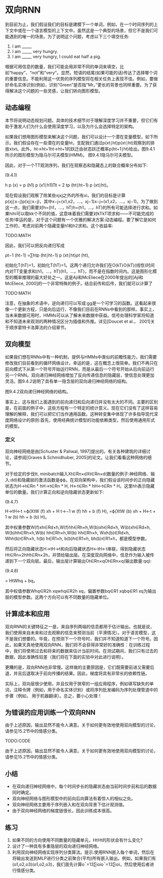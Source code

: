 

<!--
 * @version:
 * @Author:  StevenJokess https://github.com/StevenJokess
 * @Date: 2020-07-29 21:17:01
 * @LastEditors:  StevenJokess https://github.com/StevenJokess
 * @LastEditTime: 2020-07-29 21:33:40
 * @Description:translate by machine
 * @TODO::
 * @Reference:http://preview.d2l.ai/d2l-en/master/chapter_recurrent-modern/bi-rnn.html
 * https://zh.d2l.ai/chapter_recurrent-neural-networks/bi-rnn.html
-->

# 双向RNN

到目前为止，我们假设我们的目标是建模下一个单词，例如，在一个时间序列的上下文中或在一个语言模型的上下文中。虽然这是一个典型的场景，但它不是我们可能遇到的唯一的场景。为了说明这个问题，考虑以下三个填空任务:

1. I am _____
1. I am _____ very hungry.
1. I am _____ very hungry, I could eat half a pig.

根据可用信息的数量，我们可能会用非常不同的单词来填空，比如“happy”、“not”和“very”。显然，短语的结尾(如果可能的话)传达了选择哪个词的重要信息。不能利用这一优势的序列模型将在相关任务上表现不佳。例如，要做好命名实体识别(例如，识别“Green”是否指“Mr。”更长的背景也同样重要。为了获得解决这个问题的一些灵感，让我们转向图形模型。

## 动态编程

本节将说明动态规划问题。具体的技术细节对于理解深度学习并不重要，但它们有助于激发人们为什么会使用深度学习，以及为什么会选择特定的架构。

如果我们想用图形模型来解决这个问题，我们可以设计一个潜在变量模型，如下所示。我们假设存在一些潜在的变量ht，支配我们通过p(xt∣ht)p(xt∣ht)观察到的排放xtxt。此外，ht→ht+1ht→ht+1的跃迁由状态跃迁概率p(ht+1∣ht)给出。图9.4.1所示的图形模型为隐马尔可夫模型(HMM)。
图9.4.1隐马尔可夫模型。

因此，对于一个TT观测序列，我们在观察态和隐藏态上的联合概率分布如下:

(9.4.1)

h p (x) = p (h1) p (x1∣h1)∏t = 2 tp (ht∣ht−1) p (xt∣ht)。

现在假设我们观察了除某些xjxj之外的所有xi，我们的目标是计算p(xj∣x−j)p(xj∣x−j)，其中x−j=(x1,x2，…，xj−1)x−j=(x1,x2，…，xj−1)。为了做到这一点，我们需要对h=(h1，…，hT)h=(h1，…，hT)的所有可能选择进行求和。如果hihi可以取kk个不同的值，这意味着我们需要对kTkT项求和——不可能完成的任务!幸运的是，对于这个问题有一个优雅的解决方案:动态编程。要了解它是如何工作的，考虑对前两个隐藏变量h1和h2求和。这个收益率:

TODO:MATH

因此，我们可以把反向递归写成

ρt−1 (ht−1) =∑htp (ht∣ht−1) p (xt∣ht)ρt (ht),

初始化T(hT)=1，初始化T(hT)=1。这两个递归允许我们在O(kT)O(kT)(线性)时间内对TT变量求和(h1，…，hT)(h1，…，hT)，而不是在指数时间内。这是图形化模型的概率推理的最大好处之一。这是Aji和McEliece在2000年提出的[Aji和McEliece, 2000]的一个非常特殊的例子。结合前传和后传，我们就可以计算了

TODO:MATH

注意，在抽象的术语中，逆向递归可以写成:gg是一个可学习的函数。这看起来很像一个更新方程，只是向后运行，不像我们目前在RNNs中看到的那样。事实上，当未来数据可用时，HMMs可以从了解未来数据中获益。信号处理科学家将知道和不知道未来观测的两种情况区分为插值和外推。详见[Doucet et al.， 2001]关于顺序蒙特卡洛算法的介绍章节。

## 双向模型

如果我们想在RNNs中有一种机制，提供与HMMs中类似的前瞻性能力，我们需要修改我们目前看到的循环网络设计。幸运的是，这在概念上很简单。我们不再只在前向模式下从第一个符号开始运行RNN，而是从最后一个符号开始从后向前运行另一个RNN。双向递归神经网络增加了反向传递信息的隐藏层，使信息处理更加灵活。图9.4.2说明了具有单一隐含层的双向递归神经网络的结构。

图9.4.2双向递归神经网络的结构。

事实上，这与我们上面遇到的前向递归和后向递归并没有太大的不同。主要的区别是，在前面的例子中，这些方程有一个特定的统计意义。现在它们没有了这样容易理解的解释，我们可以把它们当作通用函数。这种转变集中体现了许多指导现代深度网络设计的原则:首先，使用经典统计模型的功能依赖类型，然后使用通用形式的模型。

### 定义

双向神经网络是由[Schuster & Paliwal, 1997]提出的。有关各种建筑的详细讨论，请参阅[Graves & Schmidhuber, 2005]的论文。让我们看看这种网络的细节。

对于给定的步伐tt, minibatch输入Xt∈Rn×dXt∈Rn×d(数量的例子:神经网络、输入:dd)和隐藏层的激活函数是ϕϕ。在双向架构中，我们假设该时间步的正向隐藏状态为H→t∈Rn * hH→t∈Rn * H, H←t∈Rn * hH←t∈Rn * H。这里hh表示隐藏单位的数量。我们计算正向和逆向隐藏状态更新如下:

(9.4.7)

H→tH←t =ϕ(XtW (f) xh + H t→−1 w (f) hh + b (f) H), =ϕ(XtW (b) xh + H←t + 1 w (b) hh + b (b) H)。

其中权重参数W(f)xh∈Rd×h,W(f)hh∈Rh×h,W(b)xh∈Rd×h, W(b)xh∈Rd×h, W(b)hh∈Rh×h,W(b) hh∈Rh×h,W(b) hh∈Rh×h, Wxh(b)∈Rd×h, Whh(b)∈Rh×h, h(b) h∈R1×h, b(b)h∈R1×h, bh(b)∈R1×h，都是模型参数。

然后将正向隐藏状态H→tH→t和向后隐藏状态H←tH←t串联，得到隐藏状态Ht∈Rn×2hHt∈Rn×2h，并馈给输出层。在深度双向网络中，信息作为输入被传递到下一个双向层。最后，输出层计算输出Ot∈Rn×qOt∈Rn×q(输出数量:qq):

(9.4.8)

= HtWhq + bq。

其中权值参数Whq∈R2h xqwhq∈R2h xq，偏置参数bq∈R1 xqbq∈R1 xq为输出层的模型参数。这两个方向可以有不同数量的隐藏单位。

## 计算成本和应用

双向RNN的关键特征之一是，来自序列两端的信息都用于估计输出。也就是说，我们使用来自未来和过去观察的信息来预测当前（平滑情况）。对于语言模型，这不是我们想要的。毕竟，在预测下一个符号时，我们并不知道知道下一个符号。因此，如果天真地使用双向RNN，我们将不会获得非常好的准确性：在训练过程中，我们将使用过去和将来的数据来估计当前时间。在测试期间，我们只有过去的数据，因此准确性较差（我们将在下面的实验中对此进行说明）。

更糟的是，双向RNN也非常慢。这样做的主要原因是，它们既需要前进又需要后退，并且后退取决于前向传播的结果。因此，梯度将具有非常长的依赖性链。

实际上，双向层很少使用，并且仅用于狭窄的一组应用程序，例如填写缺失的单词，注释令牌（例如，用于命名实体识别）或将序列批发编码为序列处理管道中的步骤（例如， 用于机器翻译）。总之，要小心处理！

## 为错误的应用训练一个双向RNN

由于上述原因，输出显然不能令人满意。关于如何更有效地使用双向模型的讨论，请参见15.2节中的情感分类。

TODO:CODE

由于上述原因，输出显然不能令人满意。关于如何更有效地使用双向模型的讨论，请参见15.2节中的情感分类。

## 小结

* 在双向递归神经网络中，每个时间步长的隐藏状态由当前时间步前和后的数据同时确定。
* 双向神经网络与图形模型中的前向后向算法有着惊人的相似之处。
* 双向神经网络主要用于序列嵌入和在双向背景下估计观测值。
* 由于双向神经网络的梯度链很长，因此训练成本很高。

## 练习

1. 如果不同的方向使用不同数量的隐藏单元，HtHt的形状会有什么变化?
1. 设计了一种具有多重隐层的双向递归神经网络。
1. 利用双向神经网络实现序列分类算法。提示:使用RNN嵌入每个单词，然后在将输出发送到MLP进行分类之前聚合(平均)所有嵌入输出。例如，如果我们有(o1,o2,o3)(o1,o2,o3)，我们首先计算o¯=13∑ioio¯=13∑ioi，然后使用后者进行情感分类。
